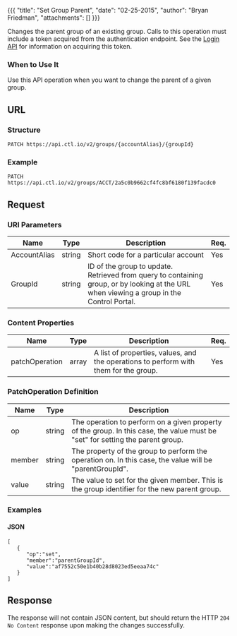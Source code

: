 {{{
  "title": "Set Group Parent",
  "date": "02-25-2015",
  "author": "Bryan Friedman",
  "attachments": []
}}}

Changes the parent group of an existing group. Calls to this operation must include a token acquired from the authentication endpoint. See the [Login API](../Authentication/login.md) for information on acquiring this token.

### When to Use It

Use this API operation when you want to change the parent of a given group.

## URL

### Structure

    PATCH https://api.ctl.io/v2/groups/{accountAlias}/{groupId}

### Example

    PATCH https://api.ctl.io/v2/groups/ACCT/2a5c0b9662cf4fc8bf6180f139facdc0

## Request

### URI Parameters

| Name | Type | Description | Req. |
| --- | --- | --- | --- |
| AccountAlias | string | Short code for a particular account | Yes |
| GroupId | string | ID of the group to update. Retrieved from query to containing group, or by looking at the URL when viewing a group in the Control Portal. | Yes |


### Content Properties

| Name | Type | Description | Req. |
| --- | --- | --- | --- |
| patchOperation | array | A list of properties, values, and the operations to perform with them for the group. | Yes |

### PatchOperation Definition

| Name | Type | Description |
| --- | --- | --- |
| op | string| The operation to perform on a given property of the group. In this case, the value must be "set" for setting the parent group. |
| member | string | The property of the group to perform the operation on. In this case, the value will be "parentGroupId". |
| value | string | The value to set for the given member. This is the group identifier for the new parent group. |

### Examples

#### JSON

    [
       {
          "op":"set",
          "member":"parentGroupId",
          "value":"af7552c50e1b40b28d8023ed5eeaa74c"
       }
    ]

## Response

The response will not contain JSON content, but should return the HTTP `204 No Content` response upon making the changes successfully.
